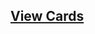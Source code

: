 ## [View Cards](<https://sims-s.github.io/mtg-card-gen/OutputsRound1/Sliver dodecahedron/Sliver dodecahedron.html>)